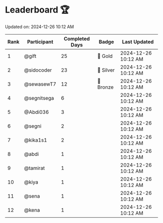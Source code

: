 # Leaderboard 🏆

Updated on: 2024-12-26 10:12 AM

| Rank | Participant       | Completed Days | Badge      | Last Updated         |
|------|-------------------|----------------|------------|----------------------|
| 1    | @gift             | 25             | 🏅 Gold     | 2024-12-26 10:12 AM |
| 2    | @sidocoder        | 23             | 🥈 Silver   | 2024-12-26 10:12 AM |
| 3    | @sewasewT7        | 12             | 🥉 Bronze   | 2024-12-26 10:12 AM |
| 4    | @segnitsega       | 6              |            | 2024-12-26 10:12 AM |
| 5    | @Abdi036          | 3              |            | 2024-12-26 10:12 AM |
| 6    | @segni            | 2              |            | 2024-12-26 10:12 AM |
| 7    | @kika1s1          | 2              |            | 2024-12-26 10:12 AM |
| 8    | @abdi             | 1              |            | 2024-12-26 10:12 AM |
| 9    | @tamirat          | 1              |            | 2024-12-26 10:12 AM |
| 10   | @kiya             | 1              |            | 2024-12-26 10:12 AM |
| 11   | @sena             | 1              |            | 2024-12-26 10:12 AM |
| 12   | @kena             | 1              |            | 2024-12-26 10:12 AM |
